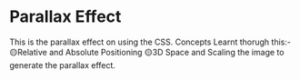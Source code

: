 # Parallax Effect
 This is the parallax effect on using the CSS.
 Concepts Learnt thorugh this:-
 🟡Relative and Absolute Positioning
 🟡3D Space and Scaling the image to generate the parallax effect.
